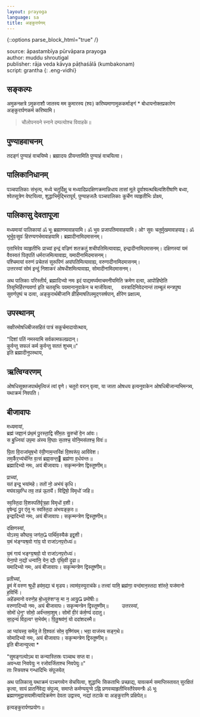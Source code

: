```yaml
---
layout: prayoga
language: sa
title: अङ्कुरार्पणम्
---
```


{::options parse_block_html="true" /}

source: āpastambīya pūrvāpara prayoga  
author: muddu shroutigal  
publisher: rāja veda kāvya pāṭhaśālā (kumbakonam)  
script: grantha
{: .eng-vidhi}

## सङ्कल्पः

अमुकनक्षत्रे ऽमुकराशौ जातस्य मम कुमारस्य (श्वः) करिष्यमाणामुककर्माङ्गं * बोधायनोक्तप्रकारेण अङ्कुरार्पणकर्म करिष्यामि।

> चौलोपनयने स्नाने दम्पत्योश्च विवाहके॥

## पुण्याहवाचनम्

तदङ्गं पुण्याहं वाचयिष्ये। ब्रह्मादयः प्रीयन्तामिति पुण्याहं वाचयित्वा।

## पालिकानिधानम्

पञ्चपालिकाः संभृत्य, मध्ये चतुर्दिक्षु च मध्यादिप्रदक्षिणक्रमान्निधाय तासां मूले दूर्वाश्वत्थबिल्वशिरीषाणि बध्वा, श्वेतसूत्रेण वेष्टयित्वा, शुद्धाभिर्मृद्भिरापूर्य, पुण्याहजलैः पञ्चपालिकाः कूर्चेण व्याहृतीभिः प्रोक्ष्य,

## पालिकासु देवतापूजा

मध्यमायां पालिकायां ॐ भूः ब्रह्माणमावाहयामि। ॐ भुवः प्रजापतिमावाहयामि। ओꣳ सुवः चतुर्मुखमावाहयाइ। ॐ भूर्भुवः॒सुवः॑ हिरण्यगर्भमावाहयामि। ब्रह्मादीनामिदमासनम्।

एताभिरेव व्याहृतीभिः प्राच्यां इन्द्रं वज्रिणं शतक्रतुं शचीपतिमित्यावाह्य, इन्द्रादीनामिदमासनम्।   दक्षिणस्यां यमं वैवस्वतं पितृपतिं धर्मराजमित्यावाह्य, यमादीनामिदमासनम्।  
पश्चिमायां वरुणं प्रचेतसं सुरूपिणं अपांपतिमित्यावाह्य, वरुणादीनामिदमासनम्।  
उत्तरस्यां सोमं इन्दुं निशाकरं ओषधीशमित्यावाह्य, सोमादीनामिदमासनम्।

अथ पालिकाः परिस्तीर्य, ब्रह्मादिभ्यो नमः इदं पाद्यमर्घ्यमाचमनीयमिति क्रमेण दत्वा, आपोहिष्ठेति तिसृभिर्हिरण्यवर्णा इति चतसृभिः पवमानानुवाकेन च मार्जयित्वा,  
वस्त्रादिनिवेदनान्तं ताम्बूलं मन्त्रपुष्प सुवर्णपुष्पं च दत्वा,
अङ्कुरार्थबीजानि व्रीहिमाषतिलमुद्गसर्षपान्, क्षीरेण प्रक्षाल्य,

## उपस्थानम्

सक्षीरमोषधिबीजसहितं पात्रं सकूर्चमादायोत्थाय,

"दिशां पतिं नमस्यामि सर्वकामफलप्रदान्।  
कुर्वन्तु सफलं कर्म कुर्वन्तु सततं शुभम्॥"  
इति ब्रह्मादीनुपस्थाय,

## ऋत्विग्वरणम्

ओषधिसूक्तजपार्थमृत्विजं त्वां वृणे। चतुरो वरान् वृत्वा, या जाता ओषधय इत्यनुवाकेन ओषधिबीजान्यभिमन्त्र्य, यथाक्रमं निवपति।

## बीजावापः

मध्यमायां,  
ब्रह्म॑ जज्ञा॒नं प्र॑थ॒मं पु॒रस्ता॒द्वि सी॑म॒तः सु॒रुचो॑ वे॒न आ॑वः।  
स बु॒ध्निया॑ उप॒मा अ॑स्य वि॒ष्ठाः स॒तश्च॒ योनि॒मस॑तश्च॒ विवः॑॥

पि॒ता वि॒राजा॑मृष॒भो र॑यी॒णाम॒न्तरि॑क्षं वि॒श्वरू॑प॒ आवि॑वेश।  
तम॒र्कैर॒भ्य॑र्चन्ति व॒त्सं ब्रह्म॒सन्त॒ ब्रह्म॑णा व॒र्धय॑न्तः॥  
ब्रह्मादिभ्यो नमः, अयं बीजावापः। सकृन्मन्त्रेण द्विस्तूष्णीम्॥

प्राच्यां,  
यत॑ इन्द्र॒ भया॑महे। ततो॑ नो॒ अभ॑यं कृधि।  
मघ॑वञ्छ॒ग्धि तव॒ तन्न॑ ऊ॒तये॑॑। विद्विषो॒ विमृधो॑ जहि॥

स्व॒स्ति॒दा वि॒शस्पति॑र्वृत्र॒हा विमृधो॑ व॒शी।  
वृषेन्द्रः॑ पु॒र ए॑तु नः स्वस्ति॒दा अ॑भयङ्क॒रः॥  
इन्द्रादिभ्यो नमः, अयं बीजावापः। सकृन्मन्त्रेण द्विस्तूष्णीम्॥

दक्षिणस्यां,  
योऽस्य॒ कौष्ठ्य॒ जग॑त॒ पार्थि॑व॒स्यैक॑ इद्व॒शी।  
य॒मं भ॑ङ्ग्यश्र॒वो गा॑य॒ यो राजा॑ऽनप॒रोध्यः॑॥

य॒मं गाय॑ भङ्ग्य॒श्रवो॒ यो राजा॑ऽनप॒रोध्यः॑।  
येना॒पो न॒द्यो॑ धन्वा॑नि॒ येन॒ द्यौः पृ॑थि॒वी दृ॒ढा॥  
यमादिभ्यो नमः, अयं बीजावापः। सकृन्मन्त्रेण द्विस्तूष्णीम्॥

प्रतीच्यां,  
इ॒मं मे॑ वरुण श्रुधी॒ हव॑म॒द्या च॑ मृडय। त्वाम॑व॒स्युराच॑के॥
तत्त्वा॑ यामि॒ ब्रह्म॑णा॒ वन्द॑मान॒स्तदा शा॑॑स्ते॒ यज॑मानो ह॒विर्भिः॑।  
अहे॑डमानो वरुणे॒ह बो॒ध्युरु॑शꣳस॒ मा न॒ आयु॒ प्रमो॑षीः॥  
वरुणादिभ्यो नमः, अयं बीजावापः। सकृन्मन्त्रेन द्विस्तूष्णीम्॥ 
  
उत्तरस्यां,  
सोमो॑ धे॒नुꣳ सोमो॒ अर्व॑न्तमा॒शुम्। सोमो॑ वी॒रं क॑र्म॒ण्यं॑ ददातु।  
सा॒द॒न्यं॑ विद॒त्यꣳ स॒भेय॑॑म्। पि॒तु॒श्रव॑णं॒ यो ददा॑शदस्मै॥  

आ प्या॑यस्व॒ समे॑तु ते वि॒श्वतः॑ सोम॒ वृष्णि॑यम्। भवा॒ वाज॑स्य सङ्ग॒थे॥  
सोमादिभ्यो नमः, अयं बीजावापः। सकृन्मन्त्रेण द्विस्तूष्णीम्॥  
इति बीजान्युप्त्वा *

"सुमङ्गल्योऽथ वा कन्यास्तिस्रः पञ्चाथ सप्त वा।  
अवन्ध्या निवपेयुः न रजोवर्जिताश्च निवपेयुः॥"  
ताः स्त्रियश्च गन्धादिभिः संपूजयेत्

अथ पालिकासु यथाक्रमं पञ्चगव्येन सेचयित्वा, शुद्धाभिः सिकताभिः प्रच्छाद्य, यावत्कर्म समाप्तिस्तावत् सुरक्षितं कृत्वा, सायं प्रातर्निवेद्य संपूज्य, समाप्ते कर्मण्ययुग्मे ऽह्नि प्रणवव्याहृतीभिस्तैरेवमन्त्रैः ॐ भूः ब्रह्माणमुद्वासयामीत्यादिक्रमेण देवता उद्वास्य, नद्यां तटाके वा अङ्कुराणि प्रक्षिपेत्॥

इत्यङ्कुरार्पणप्रयोगः॥ 
